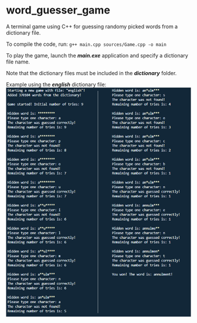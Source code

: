 # word_guesser_game
A terminal game using C++ for guessing randomy picked words from a dictionary file.

To compile the code, run:
`g++ main.cpp sources/Game.cpp -o main`

To play the game, launch the __*main.exe*__ application and specify a dictionary file name.

Note that the dictionary files must be included in the __*dictionary*__ folder.

Example using the __*english*__ dictionary file:
![GitHub Logo](./example.png)
